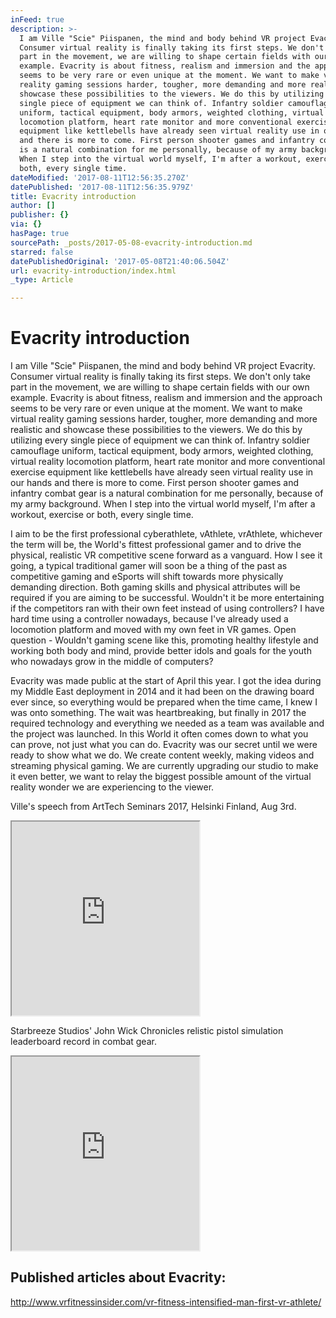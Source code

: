 ```yaml
---
inFeed: true
description: >-
  I am Ville "Scie" Piispanen, the mind and body behind VR project Evacrity.
  Consumer virtual reality is finally taking its first steps. We don't only take
  part in the movement, we are willing to shape certain fields with our own
  example. Evacrity is about fitness, realism and immersion and the approach
  seems to be very rare or even unique at the moment. We want to make virtual
  reality gaming sessions harder, tougher, more demanding and more realistic and
  showcase these possibilities to the viewers. We do this by utilizing every
  single piece of equipment we can think of. Infantry soldier camouflage
  uniform, tactical equipment, body armors, weighted clothing, virtual reality
  locomotion platform, heart rate monitor and more conventional exercise
  equipment like kettlebells have already seen virtual reality use in our hands
  and there is more to come. First person shooter games and infantry combat gear
  is a natural combination for me personally, because of my army background.
  When I step into the virtual world myself, I'm after a workout, exercise or
  both, every single time.
dateModified: '2017-08-11T12:56:35.270Z'
datePublished: '2017-08-11T12:56:35.979Z'
title: Evacrity introduction
author: []
publisher: {}
via: {}
hasPage: true
sourcePath: _posts/2017-05-08-evacrity-introduction.md
starred: false
datePublishedOriginal: '2017-05-08T21:40:06.504Z'
url: evacrity-introduction/index.html
_type: Article

---
```

# Evacrity introduction

I am Ville "Scie" Piispanen, the mind and body behind VR project Evacrity. Consumer virtual reality is finally taking its first steps. We don't only take part in the movement, we are willing to shape certain fields with our own example. Evacrity is about fitness, realism and immersion and the approach seems to be very rare or even unique at the moment. We want to make virtual reality gaming sessions harder, tougher, more demanding and more realistic and showcase these possibilities to the viewers. We do this by utilizing every single piece of equipment we can think of. Infantry soldier camouflage uniform, tactical equipment, body armors, weighted clothing, virtual reality locomotion platform, heart rate monitor and more conventional exercise equipment like kettlebells have already seen virtual reality use in our hands and there is more to come. First person shooter games and infantry combat gear is a natural combination for me personally, because of my army background. When I step into the virtual world myself, I'm after a workout, exercise or both, every single time.

I aim to be the first professional cyberathlete, vAthlete, vrAthlete, whichever the term will be, the World's fittest professional gamer and to drive the physical, realistic VR competitive scene forward as a vanguard. How I see it going, a typical traditional gamer will soon be a thing of the past as competitive gaming and eSports will shift towards more physically demanding direction. Both gaming skills and physical attributes will be required if you are aiming to be successful. Wouldn't it be more entertaining if the competitors ran with their own feet instead of using controllers? I have hard time using a controller nowadays, because I've already used a locomotion platform and moved with my own feet in VR games. Open question - Wouldn't gaming scene like this, promoting healthy lifestyle and working both body and mind, provide better idols and goals for the youth who nowadays grow in the middle of computers?

Evacrity was made public at the start of April this year. I got the idea during my Middle East deployment in 2014 and it had been on the drawing board ever since, so everything would be prepared when the time came, I knew I was onto something. The wait was heartbreaking, but finally in 2017 the required technology and everything we needed as a team was available and the project was launched. In this World it often comes down to what you can prove, not just what you can do. Evacrity was our secret until we were ready to show what we do. We create content weekly, making videos and streaming physical gaming. We are currently upgrading our studio to make it even better, we want to relay the biggest possible amount of the virtual reality wonder we are experiencing to the viewer.

Ville's speech from ArtTech Seminars 2017, Helsinki Finland, Aug 3rd.

<iframe src="https://the-grid.github.io/ed-userhtml/?g=eJwlzbEKwjAQgOFXCTc4NomCqPRaXARBcBTHNk2bQGokuXj69hYd_-X7az-mbraC_UAOYbtWIJz1kyOEjVoiJ4PgiJ75ICUzV59YqPS2MnGW3JFx7QvPSt8vx_f1dJtWhFrv9hnED-5jGmxCWKQuhMhjCSGbZO2jqeX_3XwBR_8sTw" height="310" style=""></iframe>

Starbreeze Studios' John Wick Chronicles relistic pistol simulation leaderboard record in combat gear.

<iframe src="https://the-grid.github.io/ed-userhtml/?g=eJwlzbEOgjAQgOFXaW6XEkkYDIejA7MDbKUctkmxpr1y4e0lOv7L93d-TWYjJX5hh9Bea1CO_MsxQlOfkZNFcMyffNNaRKojFi4zVTZuWgxbd9-xeY7D9JiGyzGC-oFzTAslhFMwIURZSwjZJqJ33-n_s_8CEa4qSA" height="310" style=""></iframe>

## Published articles about Evacrity:

http://www.vrfitnessinsider.com/vr-fitness-intensified-man-first-vr-athlete/